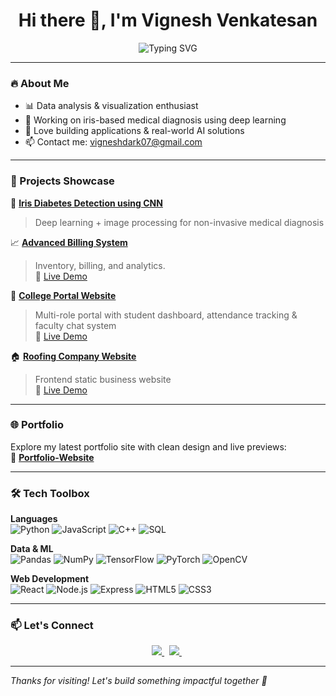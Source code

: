 <h1 align="center">Hi there 👋, I'm Vignesh Venkatesan</h1>
<p align="center">
  <img src="https://readme-typing-svg.demolab.com?font=Fira+Code&pause=1000&color=00FFFF&center=true&vCenter=true&width=1000&lines=Data+Science+%7C+Web+Dev+%7C+ML+Enthusiast" alt="Typing SVG" />
</p>

---

### 🔥 About Me
- 📊 Data analysis & visualization enthusiast  
- 🧪 Working on iris-based medical diagnosis using deep learning  
- 🤝 Love building applications & real-world AI solutions  
- 📫 Contact me: <a href="mailto:vigneshdark07@gmail.com" target="_blank">vigneshdark07@gmail.com</a>

---

### 🚀 Projects Showcase

🔬 <a href="https://github.com/vignshh7/Iris-Diabetes-Detection" target="_blank"><strong>Iris Diabetes Detection using CNN</strong></a>  
> Deep learning + image processing for non-invasive medical diagnosis

📈 <a href="https://github.com/vignshh7/BillingSystem" target="_blank"><strong>Advanced Billing System</strong></a>  
> Inventory, billing, and analytics.  
🔗 <a href="https://vignshh7.github.io/BillingSystem/" target="_blank">Live Demo</a>

🏫 <a href="https://github.com/vignshh7/CollegePortalWebsite" target="_blank"><strong>College Portal Website</strong></a>  
> Multi-role portal with student dashboard, attendance tracking & faculty chat system  
🔗 <a href="https://vignshh7.github.io/CollegePortalWebsite/" target="_blank">Live Demo</a>

🏠 <a href="https://github.com/vignshh7/Frontend-RoofingCompany" target="_blank"><strong>Roofing Company Website</strong></a>  
> Frontend static business website  
🔗 <a href="https://vignshh7.github.io/Frontend-RoofingCompany/" target="_blank">Live Demo</a>

---

### 🌐 Portfolio
Explore my latest portfolio site with clean design and live previews:  
🔗 <a href="https://vignshh7.github.io/Portfolio-Website/" target="_blank"><strong>Portfolio-Website</strong></a>

---

### 🛠️ Tech Toolbox

**Languages**  
![Python](https://img.shields.io/badge/-Python-3776AB?logo=python&logoColor=white)
![JavaScript](https://img.shields.io/badge/-JavaScript-F7DF1E?logo=javascript&logoColor=black)
![C++](https://img.shields.io/badge/-C++-00599C?logo=c%2B%2B&logoColor=white)
![SQL](https://img.shields.io/badge/-SQL-4479A1?logo=mysql&logoColor=white)

**Data & ML**  
![Pandas](https://img.shields.io/badge/-Pandas-150458?logo=pandas&logoColor=white)
![NumPy](https://img.shields.io/badge/-NumPy-013243?logo=numpy&logoColor=white)
![TensorFlow](https://img.shields.io/badge/-TensorFlow-FF6F00?logo=tensorflow&logoColor=white)
![PyTorch](https://img.shields.io/badge/-PyTorch-EE4C2C?logo=pytorch&logoColor=white)
![OpenCV](https://img.shields.io/badge/-OpenCV-5C3EE8?logo=opencv&logoColor=white)

**Web Development**  
![React](https://img.shields.io/badge/-React-61DAFB?logo=react&logoColor=black)
![Node.js](https://img.shields.io/badge/-Node.js-339933?logo=node.js&logoColor=white)
![Express](https://img.shields.io/badge/-Express-000000?logo=express&logoColor=white)
![HTML5](https://img.shields.io/badge/-HTML5-E34F26?logo=html5&logoColor=white)
![CSS3](https://img.shields.io/badge/-CSS3-1572B6?logo=css3&logoColor=white)

---

### 📫 Let's Connect
<p align="center">
  <a href="https://linkedin.com/in/vignshh" target="_blank">
    <img src="https://img.shields.io/badge/-LinkedIn-blue?style=for-the-badge&logo=linkedin&logoColor=white" />
  </a>
  &nbsp;
  <a href="mailto:vigneshdark07@gmail.com" target="_blank">
    <img src="https://img.shields.io/badge/-Email-D14836?style=for-the-badge&logo=gmail&logoColor=white" />
  </a>
  &nbsp;
</p>

---

*Thanks for visiting! Let's build something impactful together 🚀*
